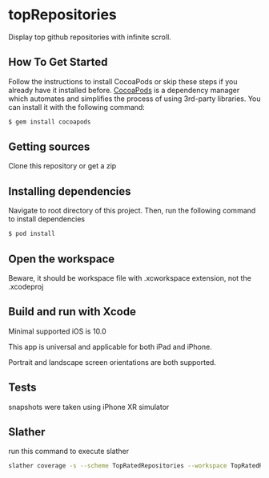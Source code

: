 # topRepositories
Display top github repositories with infinite scroll.

## How To Get Started

Follow the instructions to install CocoaPods or skip these steps if you already have it installed before.
[CocoaPods](http://cocoapods.org) is a dependency manager which automates and simplifies the process of using 3rd-party libraries. You can install it with the following command:

```bash
$ gem install cocoapods
```

## Getting sources
Clone this repository or get a zip

## Installing dependencies
Navigate to root directory of this project.
Then, run the following command to install dependencies

```bash
$ pod install
```

## Open the workspace
Beware, it should be workspace file with .xcworkspace extension, not the .xcodeproj

## Build and run with Xcode
Minimal supported iOS is 10.0

This app is universal and applicable for both iPad and iPhone.

Portrait and landscape screen orientations are both supported.

## Tests
snapshots were taken using iPhone XR simulator

## Slather
run this command to execute slather

```bash
slather coverage -s --scheme TopRatedRepositories --workspace TopRatedRepositories.xcworkspace TopRatedRepositories.xcodeproj
```
